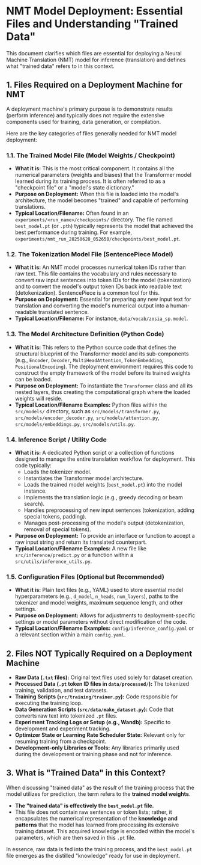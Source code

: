 # NMT Model Deployment: Essential Files and Understanding "Trained Data"

This document clarifies which files are essential for deploying a Neural Machine Translation (NMT) model for inference (translation) and defines what "trained data" refers to in this context.

## 1. Files Required on a Deployment Machine for NMT

A deployment machine's primary purpose is to demonstrate results (perform inference) and typically does not require the extensive components used for training, data generation, or compilation.

Here are the key categories of files generally needed for NMT model deployment:

### 1.1. The Trained Model File (Model Weights / Checkpoint)

* **What it is:** This is the most critical component. It contains all the numerical parameters (weights and biases) that the Transformer model learned during its training process. It is often referred to as a "checkpoint file" or a "model's state dictionary."
* **Purpose on Deployment:** When this file is loaded into the model's architecture, the model becomes "trained" and capable of performing translations.
* **Typical Location/Filename:** Often found in an `experiments/<run_name>/checkpoints/` directory. The file named `best_model.pt` (or `.pth`) typically represents the model that achieved the best performance during training. For example, `experiments/nmt_run_20250628_052650/checkpoints/best_model.pt`.

### 1.2. The Tokenization Model File (SentencePiece Model)

* **What it is:** An NMT model processes numerical token IDs rather than raw text. This file contains the vocabulary and rules necessary to convert raw input sentences into token IDs for the model (tokenization) and to convert the model's output token IDs back into readable text (detokenization). SentencePiece is a common tool for this.
* **Purpose on Deployment:** Essential for preparing any new input text for translation and converting the model's numerical output into a human-readable translated sentence.
* **Typical Location/Filename:** For instance, `data/vocab/zosia_sp.model`.

### 1.3. The Model Architecture Definition (Python Code)

* **What it is:** This refers to the Python source code that defines the structural blueprint of the Transformer model and its sub-components (e.g., `Encoder`, `Decoder`, `MultiHeadAttention`, `TokenEmbedding`, `PositionalEncoding`). The deployment environment requires this code to construct the empty framework of the model before its trained weights can be loaded.
* **Purpose on Deployment:** To instantiate the `Transformer` class and all its nested layers, thus creating the computational graph where the loaded weights will reside.
* **Typical Location/Filename Examples:** Python files within the `src/models/` directory, such as `src/models/transformer.py`, `src/models/encoder_decoder.py`, `src/models/attention.py`, `src/models/embeddings.py`, `src/models/utils.py`.

### 1.4. Inference Script / Utility Code

* **What it is:** A dedicated Python script or a collection of functions designed to manage the entire translation workflow for deployment. This code typically:
  * Loads the tokenizer model.
  * Instantiates the Transformer model architecture.
  * Loads the trained model weights (`best_model.pt`) into the model instance.
  * Implements the translation logic (e.g., greedy decoding or beam search).
  * Handles preprocessing of new input sentences (tokenization, adding special tokens, padding).
  * Manages post-processing of the model's output (detokenization, removal of special tokens).
* **Purpose on Deployment:** To provide an interface or function to accept a raw input string and return its translated counterpart.
* **Typical Location/Filename Examples:** A new file like `src/inference/predict.py` or a function within a `src/utils/inference_utils.py`.

### 1.5. Configuration Files (Optional but Recommended)

* **What it is:** Plain text files (e.g., YAML) used to store essential model hyperparameters (e.g., `d_model`, `n_heads`, `num_layers`), paths to the tokenizer and model weights, maximum sequence length, and other settings.
* **Purpose on Deployment:** Allows for adjustments to deployment-specific settings or model parameters without direct modification of the code.
* **Typical Location/Filename Examples:** `config/inference_config.yaml` or a relevant section within a main `config.yaml`.

## 2. Files NOT Typically Required on a Deployment Machine

* **Raw Data (`.txt` files):** Original text files used solely for dataset creation.
* **Processed Data (`.pt` token ID files in `data/processed/`):** The tokenized training, validation, and test datasets.
* **Training Scripts (`src/training/trainer.py`):** Code responsible for executing the training loop.
* **Data Generation Scripts (`src/data/make_dataset.py`):** Code that converts raw text into tokenized `.pt` files.
* **Experiment Tracking Logs or Setup (e.g., Wandb):** Specific to development and experiment tracking.
* **Optimizer State or Learning Rate Scheduler State:** Relevant only for resuming training from a checkpoint.
* **Development-only Libraries or Tools:** Any libraries primarily used during the development or training phase and not for inference.

## 3. What is "Trained Data" in this Context?

When discussing "trained data" as the *result* of the training process that the model utilizes for prediction, the term refers to the **trained model weights**.

* **The "trained data" is effectively the `best_model.pt` file.**
* This file does not contain raw sentences or token lists; rather, it encapsulates the numerical representation of the **knowledge and patterns** that the model has learned from processing its extensive training dataset. This acquired knowledge is encoded within the model's parameters, which are then saved in this `.pt` file.

In essence, raw data is fed into the training process, and the `best_model.pt` file emerges as the distilled "knowledge" ready for use in deployment.
